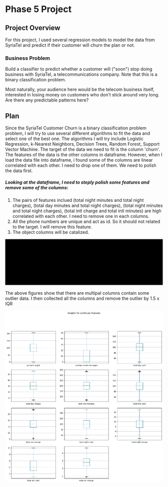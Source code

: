 # Phase 5 Project


## Project Overview

For this project, I used several regression models to model the data from SyriaTel and predict if their customer will churn the plan or not.



### Business Problem

Build a classifier to predict whether a customer will ("soon") stop doing business with SyriaTel, a telecommunications company. Note that this is a binary classification problem.

Most naturally, your audience here would be the telecom business itself, interested in losing money on customers who don't stick around very long. Are there any predictable patterns here?


## Plan
Since the SyriaTel Customer Churn is a binary classification problem problem, I will try to use several different algorithms to fit the data and select one of the best one. The algorithms I will try include Logistic Regression, k-Nearest Neighbors, Decision Trees, Random Forest, Support Vector Machine. The target of the data we need to fit is the column 'churn'. The features of the data is the other columns in dataframe. However, when I load the data file into dataframe, i found some of the columns are linear correlated with each other. I need to drop one of them. We need to polish the data first.


##### Looking at the dataframe, I need to steply polish some features and remove some of the columns:
  1. The pairs of features inclued (total night minutes and total night charges), (total day minutes and total night   charges), (total night minutes and total night charges), (total intl charge and total intl minutes) are high correlated with each other. I need to remove one in each columns.
  2. All the phone numbers are unique and act as id. So it should not related to the target. I will remove this feature.
  3. The object columns will be catalized.

![fig1](https://raw.githubusercontent.com/sachenl/project5/main/images/ezgif.com-gif-maker.gif)

The above figures show that there are multipal columns contain some outlier data. I then collected all the columns and remove the outlier by 1.5 x   IQR


![fig2](https://raw.githubusercontent.com/sachenl/dsc-phase-3-project/main/images/fig2.png)



 
 
